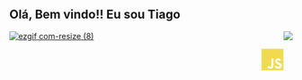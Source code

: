 ## Olá, Bem vindo!! Eu sou  Tiago 


<div>
<a href="https://github.com/TiagoX8/TiagoX8">
<img height="150em" img align="right" src="https://github-readme-stats.vercel.app/api/top-langs/?username=TiagoX8&layout=compact&langs_count=16&theme=midnight-purple"/>
</div>
 
  ![ezgif com-resize (8)](https://user-images.githubusercontent.com/114080034/226197924-9f19f613-e4aa-4823-b344-1b21ffdcfadf.gif)
 
<div>
  
<img align="right" alt="Tiago-JS" height="40" width="40" src="https://raw.githubusercontent.com/devicons/devicon/master/icons/javascript/javascript-plain.svg">
</div>

